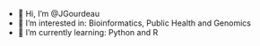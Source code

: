 - 👋  Hi, I’m @JGourdeau
- 👀  I’m interested in: Bioinformatics, Public Health and Genomics 
- 🌱  I’m currently learning: Python and R  

<!---
JGourdeau/JGourdeau is a ✨ special ✨ repository because its `README.md` (this file) appears on your GitHub profile.
You can click the Preview link to take a look at your changes.
--->
